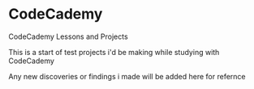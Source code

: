 # CodeCademy

CodeCademy Lessons and Projects

This is a start of test projects i'd be making while studying with CodeCademy

Any new discoveries or findings i made will be added here for refernce
